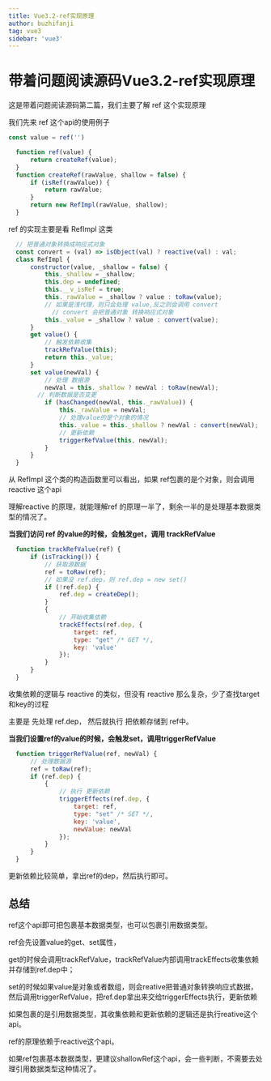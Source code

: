 ```yaml
---
title: Vue3.2-ref实现原理
author: buzhifanji
tag: vue3
sidebar: 'vue3'
---
```


# 带着问题阅读源码Vue3.2-ref实现原理

这是带着问题阅读源码第二篇，我们主要了解 ref 这个实现原理

我们先来 ref 这个api的使用例子

```js
const value = ref('')
```

```js
  function ref(value) {
      return createRef(value);
  }
  function createRef(rawValue, shallow = false) {
      if (isRef(rawValue)) {
          return rawValue;
      }
      return new RefImpl(rawValue, shallow);
  }
```

ref 的实现主要是看 RefImpl 这类

```js
  // 把普通对象转换成响应式对象
  const convert = (val) => isObject(val) ? reactive(val) : val;
  class RefImpl {
      constructor(value, _shallow = false) {
          this._shallow = _shallow;
          this.dep = undefined;
          this.__v_isRef = true;
          this._rawValue = _shallow ? value : toRaw(value);
          // 如果是浅代理，则只会处理 value,反之则会调用 convert
            // convert 会把普通对象 转换响应式对象
          this._value = _shallow ? value : convert(value);
      }
      get value() {
          // 触发依赖收集
          trackRefValue(this);
          return this._value;
      }
      set value(newVal) {
          // 处理 数据源
          newVal = this._shallow ? newVal : toRaw(newVal);
        // 判断数据是否变更
          if (hasChanged(newVal, this._rawValue)) {
              this._rawValue = newVal;
              // 处理value的是个对象的情况
              this._value = this._shallow ? newVal : convert(newVal);
              // 更新依赖
              triggerRefValue(this, newVal);
          }
      }
  }

```

从 RefImpl 这个类的构造函数里可以看出，如果 ref包裹的是个对象，则会调用 reactive 这个api

理解reactive 的原理，就能理解ref 的原理一半了，剩余一半的是处理基本数据类型的情况了。

**当我们访问 ref 的value的时候，会触发get，调用 trackRefValue**

```js
  function trackRefValue(ref) {
      if (isTracking()) {
          // 获取源数据
          ref = toRaw(ref);
          // 如果没 ref.dep，则 ref.dep = new set()
          if (!ref.dep) {
              ref.dep = createDep();
          }
          {
              // 开始收集依赖
              trackEffects(ref.dep, {
                  target: ref,
                  type: "get" /* GET */,
                  key: 'value'
              });
          }
      }
  }
```

收集依赖的逻辑与 reactive 的类似，但没有 reactive 那么复杂，少了查找target和key的过程

主要是 先处理 ref.dep， 然后就执行 把依赖存储到 ref中。

**当我们设置ref的value的时候，会触发set，调用triggerRefValue**

```js
  function triggerRefValue(ref, newVal) {
      // 处理数据源
      ref = toRaw(ref);
      if (ref.dep) {
          {
              // 执行 更新依赖
              triggerEffects(ref.dep, {
                  target: ref,
                  type: "set" /* SET */,
                  key: 'value',
                  newValue: newVal
              });
          }
      }
  }
```
更新依赖比较简单，拿出ref的dep，然后执行即可。

## 总结

ref这个api即可把包裹基本数据类型，也可以包裹引用数据类型。

ref会先设置value的get、set属性，

get的时候会调用trackRefValue，trackRefValue内部调用trackEffects收集依赖并存储到ref.dep中；

set的时候如果value是对象或者数组，则会reative把普通对象转换响应式数据，然后调用triggerRefValue，把ref.dep拿出来交给triggerEffects执行，更新依赖


如果包裹的是引用数据类型，其收集依赖和更新依赖的逻辑还是执行reative这个api。

ref的原理依赖于reactive这个api。

如果ref包裹基本数据类型，更建议shallowRef这个api，会一些判断，不需要去处理引用数据类型这种情况了。